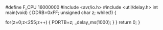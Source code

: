 #define F_CPU 16000000
#include <avr/io.h>
#include <util/delay.h>
int main(void)
{
 DDRB=0xFF;
 unsigned char z;
 while(1)
 {
 
  for(z=0;z<255;z++)
  {
   PORTB=z;
   _delay_ms(1000);
  }
 }
 return 0;
 }

